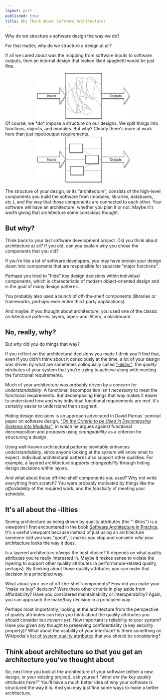 ```yaml
---
layout: post
published: true
title: Why Think About Software Architecture?
---
```


Why do we structure a software design the way we do? 

For that matter, why do we structure a design at all? 

If all we cared about was the mapping from software inputs to software outputs, then an internal design that looked liked spaghetti would be just fine.
<center><img src="/images/spaghetti.png" width="300" alt="Spaghetti architecture"/></center>
Of course, we *do* impose a structure on our designs. We split things into functions, objects, and modules. But why? Clearly there's more at work here than just input/output requirements.
<center><img src="/images/structure.png" width="300" alt="Structured architecture"/></center>

The structure of your design, or its "architecture", consists of the high-level components you build the software from (modules, libraries, databases, etc.), and the way that those components are connected to each other. Your software *will* have an architecture, whether you plan it or not. Maybe it's worth giving that architecture some conscious thought.

## But why?

Think back to your last software development project. Did you think about architecture at all? If you did, can you explain *why* you chose the components that you did?

If you're like a lot of software developers, you may have broken your design down into components that are responsible for separate "major functions". 

Perhaps you tried to "hide" key design decisions within individual components, which is characteristic of modern object-oriented design and is the goal of many design patterns.

You probably also used a bunch of off-the-shelf components (libraries or frameworks, perhaps even entire third-party applications). 

And maybe, if you thought about architecture, you used one of the classic architectural patterns: layers, pipes-and-filters, a blackboard.

## No, really, why?

But *why* did you do things that way?

If you reflect on the architectural decisions you made I think you'll find that, even if you didn't think about it consciously at the time, a lot of your design was driven by what are sometimes colloquially called [*"-ilities"*](https://en.wiktionary.org/wiki/ility): the *quality attributes* of your system that you're trying to achieve along with meeting the functional requirements.

Much of your architecture was probably driven by a concern for *understandability*. A functional decomposition isn't *necessary* to meet the functional requirements. But decomposing things that way makes it easier to understand how and why individual functional requirements are met. It's certainly easier to understand than spaghetti.

Hiding design decisions is an approach advocated in David Parnas' seminal paper on software design, [*"On the Criteria to be Used in Decomposing Systems into Modules"*](http://repository.cmu.edu/cgi/viewcontent.cgi?article=2979&context=compsci), in which he argues against functional decomposition and proposes using *changeability* as a criterion for structuring a design.

Using well-known architectural patterns inevitably enhances *understandability*, since anyone looking at the system will know what to expect. Individual architectural patterns also support other qualities. For example, a layered architecture supports *changeability* through hiding design decisions within layers.

And what about those off-the-shelf components you used? Why not write everything from scratch? You were probably motivated by things like the *affordability* of the required work, and the *feasbility* of meeting your schedule.

## It's all about the -ilities

Seeing architecture as being driven by quality attributes (the "-ilities") is a viewpoint I first encountered in the book [Software Architecture in Practice](https://resources.sei.cmu.edu/library/asset-view.cfm?assetid=30264). It's a useful viewpoint because instead of just using an architecture someone told you was "good", it makes you stop and consider *why* your architecture looks the way it does.

Is a layered architecture *always* the best choice? It depends on what quality attributes you're really interested in. Maybe it makes sense to violate the layering to support other quality attributes (a performance-related quality, perhaps). By thinking about those quality attributes you can make that decision in a principled way.

What about your use of off-the-shelf components? How did you make your "make vs buy" decision? Were there other criteria in play aside from affordability? Have you considered maintainability or interoperability? Again, you can approach the make/buy decision in a principled way.

Perhaps most importantly, looking at the architecture from the perspective of quality attributes can help you think about the quality attributes you *should* consider but *haven't yet*. How important is reliability to your system? Have you given any thought to preserving confidentiality (a key security property)? What about the usability of your interface? Is there something on Wikipedia's [list of system quality attributes](https://en.wikipedia.org/wiki/List_of_system_quality_attributes) that you should be considering?

## Think about architecture so that you get an architecture you've thought about
So, next time you look at the architecture of your software (either a new design, or your existing project), ask yourself *"what are the key quality attributes here?"*  You'll have a much better idea of why your software is structured the way it is. And you may just find some ways to make a better architecture.
